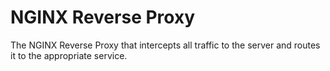 # NGINX Reverse Proxy

The NGINX Reverse Proxy that intercepts all traffic to the server and routes it to the appropriate service.

